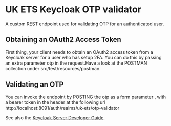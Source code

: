 # UK ETS Keycloak OTP validator

A custom REST endpoint used for validating OTP for an authenticated user.

Obtaining an OAuth2 Access Token
----------------------------------------

First thing, your client needs to obtain an OAuth2 access token from a Keycloak server for a user  who has setup 2FA. 
You can do this by passing an extra parameter otp in the request.Have a look at the POSTMAN collection under src/test/resources/postman.

Validating an OTP
----------------------------------------

You can invoke the endpoint by POSTING the otp as a form parameter , with a bearer token in the header at the following url http://localhost:8091/auth/realms/uk-ets/otp-validator 

See also the [Keycloak Server Developer Guide](https://www.keycloak.org/docs/latest/server_development/index.html#_extensions_rest).